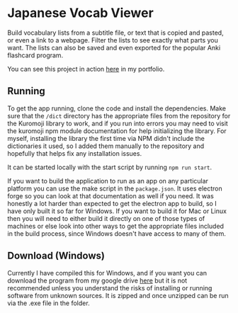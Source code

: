 # Japanese Vocab Viewer

Build vocabulary lists from a subtitle file, or text that is copied and pasted, or even a link to a webpage. Filter the lists to see exactly what parts you want. The lists can also be saved and even exported for the popular Anki flashcard program.

You can see this project in action [here](https://jamesquillin.github.io) in my portfolio.

## Running

To get the app running, clone the code and install the dependencies. Make sure that the `/dict` directory has the appropriate files from the repository for the Kuromoji library to work, and if you run into errors you may need to visit the kuromoji npm module documentation for help initializing the library. For myself, installing the library the first time via NPM didn't include the dictionaries it used, so I added them manually to the repository and hopefully that helps fix any installation issues.

It can be started locally with the start script by running `npm run start`.

If you want to build the application to run as an app on any particular platform you can use the make script in the `package.json`. It uses electron forge so you can look at that documentation as well if you need. It was honestly a lot harder than expected to get the electron app to build, so I have only built it so far for Windows. If you want to build it for Mac or Linux then you will need to either build it directly on one of those types of machines or else look into other ways to get the appropriate files included in the build process, since Windows doesn't have access to many of them.

## Download (Windows)

Currently I have compiled this for Windows, and if you want you can download the program from my google drive [here](https://drive.google.com/file/d/1iXLOMVMU8vwlMhPL7Jmn8wmymT390Ibg/view?usp=sharing) but it is not recommended unless you understand the risks of installing or running software from unknown sources. It is zipped and once unzipped can be run via the .exe file in the folder.
